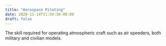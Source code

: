 ```yaml
---
title: "Aerospace Piloting"
date: 2020-11-14T11:54:30-08:00
draft: false
---
```


The skill required for operating atmospheric craft such as air speeders, both military and civilian models.
